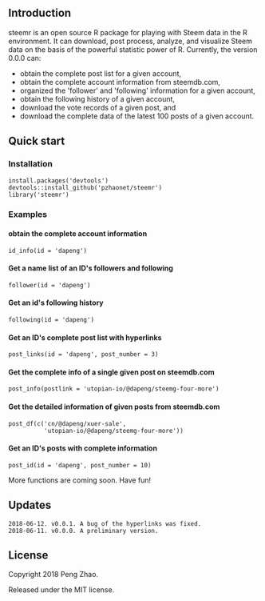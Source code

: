 ## Introduction

steemr is an open source R package for playing with Steem data in the R environment. It can download, post process, analyze,  and visualize Steem data on the basis of the powerful statistic power of R. Currently, the version 0.0.0 can:

- obtain the complete post list for a given account,
- obtain the complete account information from steemdb.com,
- organized the 'follower' and 'following' information for a given account,
- obtain the following history of a given account,
- download the vote records of a given post, and
- download the complete data of the latest 100 posts of a given account.

## Quick start

### Installation

```
install.packages('devtools')
devtools::install_github('pzhaonet/steemr')
library('steemr')
```

### Examples 

#### obtain the complete account information

```
id_info(id = 'dapeng')
```

#### Get a name list of an ID's followers and following

```{r}
follower(id = 'dapeng')
```

#### Get an id's following history

```
following(id = 'dapeng')
```

#### Get an ID's complete post list with hyperlinks

```{r}
post_links(id = 'dapeng', post_number = 3)
```

#### Get the complete info of a single given post on steemdb.com

```{r}
post_info(postlink = 'utopian-io/@dapeng/steemg-four-more')
```

#### Get the detailed information of given posts from steemdb.com

```{r}
post_df(c('cn/@dapeng/xuer-sale',
          'utopian-io/@dapeng/steemg-four-more'))
```

#### Get an ID's posts with complete information

```{r}
post_id(id = 'dapeng', post_number = 10)
```

More functions are coming soon. Have fun!

## Updates

    2018-06-12. v0.0.1. A bug of the hyperlinks was fixed.
    2018-06-11. v0.0.0. A preliminary version.

## License

Copyright 2018 Peng Zhao.

Released under the MIT license.
